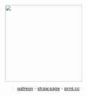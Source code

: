<img src="https://static.wikia.nocookie.net/leagueoflegends/images/5/58/Aatrox_Render.png/revision/latest?cb=20231105070335" width="250">

> [patreon](https://www.patreon.com/c/pbandjj/about) - [straw.page](https://szky.straw.page/) - [prns.cc](https://pronouns.cc/@PBandJ)
